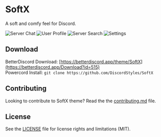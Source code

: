 # SoftX

A soft and comfy feel for Discord.

![Server Chat](https://i.imgur.com/E57gF3L.png)
![User Profile](https://i.imgur.com/01NlcPc.png)
![Server Search](https://i.imgur.com/nqgmfT0.png)
![Settings](https://i.imgur.com/KEC161G.png)

## Download

BetterDiscord Download: [https://betterdiscord.app/theme/SoftX](https://betterdiscord.app/Download?id=515)  
Powercord Install: `git clone https://github.com/DiscordStyles/SoftX`

## Contributing

Looking to contribute to SoftX theme? Read the the [contributing.md](https://github.com/DiscordStyles/SoftX/blob/main/CONTRIBUTING.md) file.

## License

See the [LICENSE](https://github.com/DiscordStyles/SoftX/blob/main/LICENSE.md) file for license rights and limitations (MIT).
